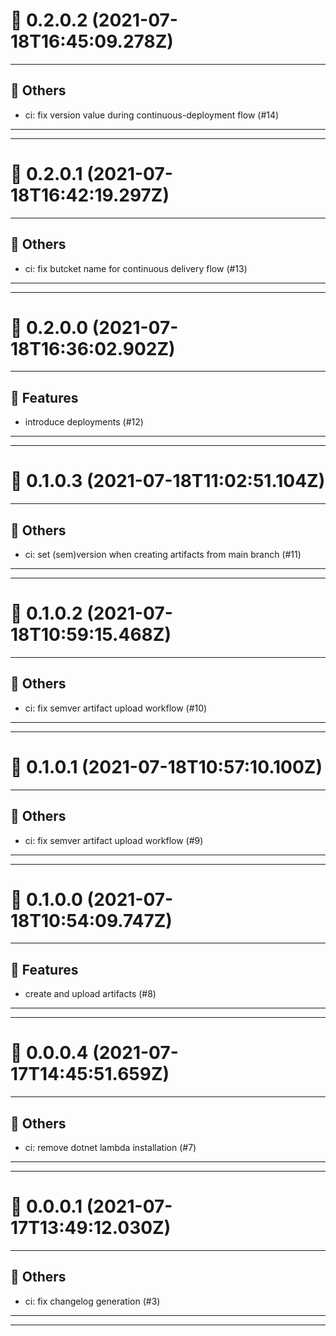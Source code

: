 # :confetti_ball: 0.2.0.2 (2021-07-18T16:45:09.278Z)
- - -
## :newspaper: Others
* ci:  fix version value during continuous-deployment flow (#14)
- - -
- - -
# :confetti_ball: 0.2.0.1 (2021-07-18T16:42:19.297Z)
- - -
## :newspaper: Others
* ci:  fix butcket name for continuous delivery flow (#13)
- - -
- - -
# :confetti_ball: 0.2.0.0 (2021-07-18T16:36:02.902Z)
- - -
## :hammer: Features
* introduce deployments (#12)
- - -
- - -
# :confetti_ball: 0.1.0.3 (2021-07-18T11:02:51.104Z)
- - -
## :newspaper: Others
* ci:  set (sem)version when creating artifacts from main branch (#11)
- - -
- - -
# :confetti_ball: 0.1.0.2 (2021-07-18T10:59:15.468Z)
- - -
## :newspaper: Others
* ci:  fix semver artifact upload workflow (#10)
- - -
- - -
# :confetti_ball: 0.1.0.1 (2021-07-18T10:57:10.100Z)
- - -
## :newspaper: Others
* ci:  fix semver artifact upload workflow (#9)
- - -
- - -
# :confetti_ball: 0.1.0.0 (2021-07-18T10:54:09.747Z)
- - -
## :hammer: Features
* create and upload artifacts (#8)
- - -
- - -
# :confetti_ball: 0.0.0.4 (2021-07-17T14:45:51.659Z)
- - -
## :newspaper: Others
* ci:  remove dotnet lambda installation (#7)
- - -
- - -
# :confetti_ball: 0.0.0.1 (2021-07-17T13:49:12.030Z)
- - -
## :newspaper: Others
* ci:  fix changelog generation (#3)
- - -
- - -
